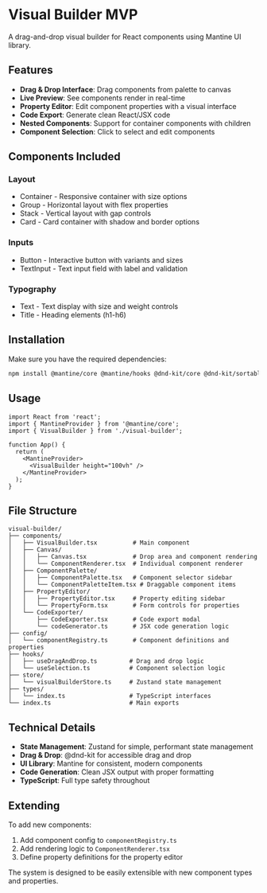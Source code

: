 # Visual Builder MVP

A drag-and-drop visual builder for React components using Mantine UI library.

## Features

- **Drag & Drop Interface**: Drag components from palette to canvas
- **Live Preview**: See components render in real-time
- **Property Editor**: Edit component properties with a visual interface
- **Code Export**: Generate clean React/JSX code
- **Nested Components**: Support for container components with children
- **Component Selection**: Click to select and edit components

## Components Included

### Layout
- Container - Responsive container with size options
- Group - Horizontal layout with flex properties
- Stack - Vertical layout with gap controls
- Card - Card container with shadow and border options

### Inputs
- Button - Interactive button with variants and sizes
- TextInput - Text input field with label and validation

### Typography
- Text - Text display with size and weight controls
- Title - Heading elements (h1-h6)

## Installation

Make sure you have the required dependencies:

```bash
npm install @mantine/core @mantine/hooks @dnd-kit/core @dnd-kit/sortable @dnd-kit/utilities zustand
```

## Usage

```tsx
import React from 'react';
import { MantineProvider } from '@mantine/core';
import { VisualBuilder } from './visual-builder';

function App() {
  return (
    <MantineProvider>
      <VisualBuilder height="100vh" />
    </MantineProvider>
  );
}
```

## File Structure

```
visual-builder/
├── components/
│   ├── VisualBuilder.tsx          # Main component
│   ├── Canvas/
│   │   ├── Canvas.tsx             # Drop area and component rendering
│   │   └── ComponentRenderer.tsx  # Individual component renderer
│   ├── ComponentPalette/
│   │   ├── ComponentPalette.tsx   # Component selector sidebar
│   │   └── ComponentPaletteItem.tsx # Draggable component items
│   ├── PropertyEditor/
│   │   ├── PropertyEditor.tsx     # Property editing sidebar
│   │   └── PropertyForm.tsx       # Form controls for properties
│   └── CodeExporter/
│       ├── CodeExporter.tsx       # Code export modal
│       └── codeGenerator.ts       # JSX code generation logic
├── config/
│   └── componentRegistry.ts       # Component definitions and properties
├── hooks/
│   ├── useDragAndDrop.ts         # Drag and drop logic
│   └── useSelection.ts           # Component selection logic
├── store/
│   └── visualBuilderStore.ts     # Zustand state management
├── types/
│   └── index.ts                  # TypeScript interfaces
└── index.ts                      # Main exports
```

## Technical Details

- **State Management**: Zustand for simple, performant state management
- **Drag & Drop**: @dnd-kit for accessible drag and drop
- **UI Library**: Mantine for consistent, modern components
- **Code Generation**: Clean JSX output with proper formatting
- **TypeScript**: Full type safety throughout

## Extending

To add new components:

1. Add component config to `componentRegistry.ts`
2. Add rendering logic to `ComponentRenderer.tsx`
3. Define property definitions for the property editor

The system is designed to be easily extensible with new component types and properties.